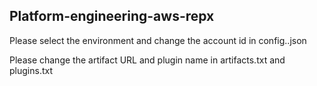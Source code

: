 ## Platform-engineering-aws-repx

Please select the environment and change the account id in config.<env>.json
  
Please change the artifact URL and plugin name in artifacts.txt and plugins.txt
